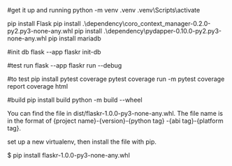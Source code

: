 #get it up and running
python -m venv .venv
.venv\Scripts\activate

pip install Flask
pip install .\dependency\coro_context_manager-0.2.0-py2.py3-none-any.whl
pip install .\dependency\pydapper-0.10.0-py2.py3-none-any.whl
pip install mariadb

#init db
flask --app flaskr init-db 

#test run
flask --app flaskr run --debug

#to test
pip install pytest coverage
pytest
coverage run -m pytest
coverage report
coverage html

#build
pip install build
python -m build --wheel

You can find the file in dist/flaskr-1.0.0-py3-none-any.whl. The file name is in the format of {project name}-{version}-{python tag} -{abi tag}-{platform tag}.

set up a new virtualenv, then install the file with pip.

$ pip install flaskr-1.0.0-py3-none-any.whl